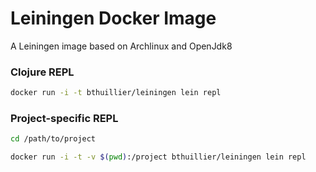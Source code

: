 # Leiningen Docker Image

A Leiningen image based on Archlinux and OpenJdk8

### Clojure REPL

```bash
docker run -i -t bthuillier/leiningen lein repl
```

### Project-specific REPL

```bash
cd /path/to/project

docker run -i -t -v $(pwd):/project bthuillier/leiningen lein repl
```

